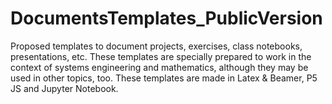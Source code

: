 # DocumentsTemplates_PublicVersion
Proposed templates to document projects, exercises, class notebooks, presentations, etc. These templates are specially prepared to work in the context of systems engineering and mathematics, although they may be used in other topics, too. These templates are made in Latex &amp; Beamer, P5 JS and Jupyter Notebook.

